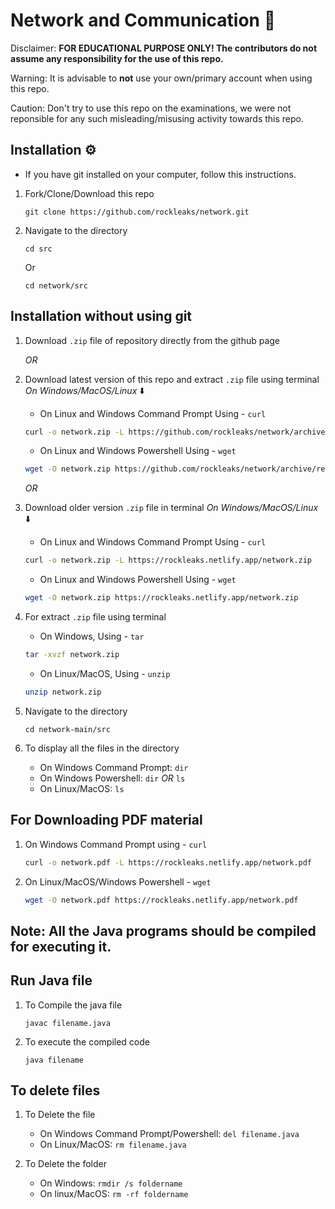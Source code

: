 # Network and Communication 🔎

Disclaimer: **FOR EDUCATIONAL PURPOSE ONLY! The contributors do not assume any responsibility for the use of this repo.**

Warning: It is advisable to **not** use your own/primary account when using this repo.

Caution: Don't try to use this repo on the examinations, we were not reponsible for any such misleading/misusing activity towards this repo.
## Installation ⚙️

- If you have git installed on your computer, follow this instructions.
  
1. Fork/Clone/Download this repo

    `git clone https://github.com/rockleaks/network.git`

2. Navigate to the directory

    `cd src`

     Or

     `cd network/src`

## Installation without using git

1. Download `.zip` file of repository directly from the github page

   _OR_
   
2. Download latest version of this repo and extract `.zip` file using terminal
_On Windows/MacOS/Linux_ ⬇️

    - On Linux and Windows Command Prompt Using - `curl`
   
   ```bash
   curl -o network.zip -L https://github.com/rockleaks/network/archive/refs/heads/main.zip
   ```

    - On Linux and Windows Powershell Using - `wget`

    ```bash
    wget -O network.zip https://github.com/rockleaks/network/archive/refs/heads/main.zip
    ```
    
    _OR_
   
4. Download older version `.zip` file in terminal
_On Windows/MacOS/Linux_ ⬇️

    - On Linux and Windows Command Prompt Using - `curl`
   
   ```bash
   curl -o network.zip -L https://rockleaks.netlify.app/network.zip
   ```

    - On Linux and Windows Powershell Using - `wget`

    ```bash
    wget -O network.zip https://rockleaks.netlify.app/network.zip
    ```

5. For extract `.zip` file using terminal

    - On Windows, Using - `tar`
  
    ```bash
    tar -xvzf network.zip
    ```
    - On Linux/MacOS, Using - `unzip`
  
    ```bash
    unzip network.zip
    ```
    
6. Navigate to the directory

   `cd network-main/src`

7. To display all the files in the directory

   - On Windows Command Prompt: `dir`
   - On Windows Powershell: `dir` _OR_ `ls`
   - On Linux/MacOS: `ls`

## For Downloading PDF material

1. On Windows Command Prompt using - `curl`
   ```bash
   curl -o network.pdf -L https://rockleaks.netlify.app/network.pdf
   ```
2. On Linux/MacOS/Windows Powershell - `wget`
   ```bash
   wget -O network.pdf https://rockleaks.netlify.app/network.pdf
   ```

**Note:** All the Java programs should be compiled for executing it.
---
## Run Java file

1. To Compile the java file

    `javac filename.java`

2. To execute the compiled code 

    `java filename`

## To delete files

1. To Delete the file

   - On Windows Command Prompt/Powershell: `del filename.java`
   - On Linux/MacOS: `rm filename.java`
  
2. To Delete the folder

   - On Windows: `rmdir /s foldername`
   - On linux/MacOS: `rm -rf foldername`
